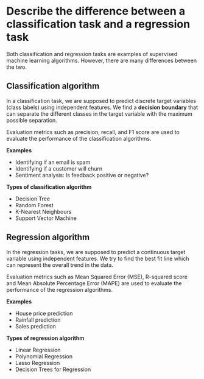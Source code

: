 # Describe the difference between a classification task and a regression task

Both classification and regression tasks are examples of supervised machine learning algorithms. However, there are many differences between the two.

## Classification algorithm
In a classification task, we are supposed to predict discrete target variables (class labels) using independent features. We find a **decision boundary** that can separate the different classes in the target variable with the maximum possible separation.

Evaluation metrics such as precision, recall, and F1 score are used  to evaluate the performance of the classification algorithms.

**Examples** 
- Identifying if an email is spam
- Identifying if a customer will churn
- Sentiment analysis: Is feedback positive or negative?

**Types of classification algorithm**
- Decision Tree
- Random Forest
- K-Nearest Neighbours
- Support Vector Machine

## Regression algorithm
In the regression tasks, we are supposed to predict a continuous target variable using independent features. We try to find the best fit line which can represent the overall trend in the data.

Evaluation metrics such as Mean Squared Error (MSE), R-squared score and  Mean Absolute Percentage Error (MAPE) are used to evaluate the performance of the regression algorithms.

**Examples**
- House price prediction
- Rainfall prediction
- Sales prediction

**Types of regression algorithm**
- Linear Regression
- Polynomial Regression
- Lasso Regression
- Decision Trees for Regression

